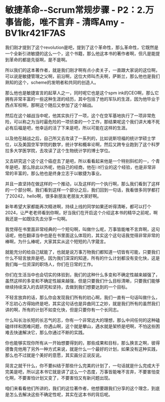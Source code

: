 # 敏捷革命--Scrum常规步骤 - P2：2.万事皆能，唯不言弃 - 清晖Amy - BV1kr421F7AS

我们刚才提到了这个revolution是吧，提到了这个革命性，那么革命性，它既然是一个全新引进敏捷的这么一个，这个书籍，那么他这本书的著作者啊，但凡是能提到革命的都是先驱啊，是不是啊。

所以我们的这本著作者，就是我们刚才啊有点小卖关子，一直跟大家说的这位啊，可以说是敏捷管理之父啊，前沿啊，这位大师叫杰夫啊，萨斯兰，那么他也是我们熟知的这个，scheme的发明者和共同的创造人。

那么他也是敏捷宣言的起草人之一，同时呢它也是这个spm ink的CEO啊，那么它拥有非常丰富的一些这种生涯的经历，其中包括了他的军队的生涯，因为他毕业于西点军校啊，那啊这个随后又参加了这个越战。

然后在这个越战当中呢，他其实执行了一项，这个在空军基地执行了一项非常危险，可以称之为当时最危险的一项侦查的一个工作，那结果呢这个我们讲大难不死必有后福是吧，他幸运的活了下来是吧，所以可能在这样的生涯。

以及他在越战之后，自己所又去攻读了一系列的，比如说斯坦福的统计学硕士学位，以及美国空军学院的数学，统计学和概率论啊，然后又跨专业跑到了这个科罗拉多大学医学院，去攻读了这个生物统计学的博士学位。

又去研究这个这个这个癌症去了是吧，所以看看起来他是一个特别斜杠的一，个青年是吧，那么除此以外呢，他自己的经商，他在i it行业的这个经验，也是非常非常的丰富的，那么他也是终身立志于以敏捷为事业。

并且一直坚持在做这样的一个推动，以及这样的一个执行啊，那么我们看到了这样的一个部分啊，我们看到这样一个部分之后，我们回到一句话，我看很多同学都打了20242，hello啊，很多新朋友老朋友大家好啊。

新年希望大家都能再次精进啊，持续上线的同学如果还听得清晰，都可以打个2024，让严老老师看到你啊，好当我们在开启这个介绍这本书的精华之前呢，啊我还是一如既往先去分享一句啊。

我觉得在书里面非常经典的一个短句啊，叫做什么呢，万事皆能唯不言弃啊，这句话呢，他在翻译当中也是在书里面这么体现的，其实这个这句话我觉得非常非常的棒啊，为什么棒呢，大家其实从这个短短的八字箴言。

就能充分的给自己赋能了，也就是说万事万物我们都知道一切皆有可能，只要我们什么不轻言放弃是吧，因为我们深深的知道，所有的什么计划都没有变化快，这是我们每一位资深的职场人，你们在日常的工作。

你们在生活当中也会切实的体验到，我们的这种什么多变和不确定性越来越强了，虽然这样的多变和不确定性越来越强，但是只要我们什么目标清晰，只要我们能够继续持续深入的去研究和坚持，去做到我们想要达到的一个目标。

不轻言放弃的话，那么你会发现我们所有的初心啊，我们一直有一句话叫做什么，不忘初心方得始终是吧，其实这句话也是异曲同工之妙，就是我们所有的虽然我们讲的啊，所有的计划不如变化快，但是只要你有一个长同志。

什么叫长治长短的长志气的志，你有一个非常远大的理想，那么中间任何的这种磕磕绊绊和困难问题，你遇山啊，这个就是攀山，遇水就是架桥是吧啊，不怕这些困难去快速解决它，那么你通过不断的实践。

你也能够实现你所有从一开始想要得到的，那些成果和目标，那么换言之啊，彼得德鲁克他用了另外一种方式来说，就是什么一个最好的计划，如果没有这种实践，那么也不过就是个美好的意愿，其实画分正说反说。

简言之就干什么，你不要纠结于那些什么完美的计划了，一句话就是什么完成大于完美是吧，所以这本书它就是讲了这么一个态度，万事皆能唯不言弃，不要害怕变化啊，不要害怕计划又变了，不要害怕又有新问题出现。

咱们来看看他们所讲的，我们的这位著作者，他想要跟我们分享的这个理念，到底是怎么去解决这些不确定性呢，其实在这本书的背后呢。

